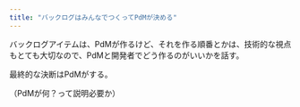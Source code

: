 ```yaml
---
title: "バックログはみんなでつくってPdMが決める"
---
```


バックログアイテムは、PdMが作るけど、それを作る順番とかは、技術的な視点もとても大切なので、PdMと開発者でどう作るのがいいかを話す。

最終的な決断はPdMがする。

（PdMが何？って説明必要か）